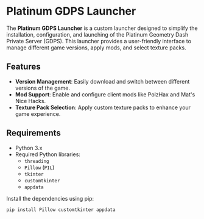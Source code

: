 # Platinum GDPS Launcher

The **Platinum GDPS Launcher** is a custom launcher designed to simplify the installation, configuration, and launching of the Platinum Geometry Dash Private Server (GDPS). This launcher provides a user-friendly interface to manage different game versions, apply mods, and select texture packs.

## Features

- **Version Management**: Easily download and switch between different versions of the game.
- **Mod Support**: Enable and configure client mods like PolzHax and Mat's Nice Hacks.
- **Texture Pack Selection**: Apply custom texture packs to enhance your game experience.

## Requirements

- Python 3.x
- Required Python libraries:
  - `threading`
  - `Pillow` (`PIL`)
  - `tkinter`
  - `customtkinter`
  - `appdata`

Install the dependencies using pip:

```bash
pip install Pillow customtkinter appdata
```
